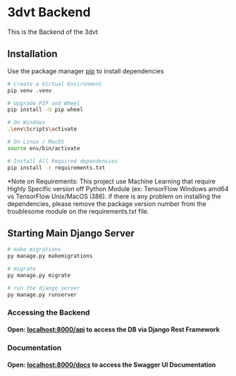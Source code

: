 # 3dvt Backend

This is the Backend of the 3dvt

## Installation

Use the package manager [pip](https://pip.pypa.io/en/stable/) to install dependencies

```bash
# Create a Virtual Environment
pip venv .venv

# Upgrade PIP and Wheel
pip install -U pip wheel

# On Windows
.\env\Scripts\activate

# On Linux / MacOS
source env/bin/activate

# Install All Required dependencies
pip install -r requirements.txt
```

\*Note on Requirements:
This project use Machine Learning that require Highly Specific version off Python Module (ex: TensorFlow Windows amd64 vs TensorFlow Unix/MacOS i386). if there is any problem on installing the dependencies, please remove the package version number from the troublesome module on the requirements.txt file.

## Starting Main Django Server

```bash
# make migrations
py manage.py makemigrations

# migrate
py manage.py migrate

# run the django server
py manage.py runserver
```

### Accessing the Backend

#### Open: [localhost:8000/api](http://localhost:8000/api) to access the DB via Django Rest Framework

### Documentation

#### Open: [localhost:8000/docs](http://localhost:8000/docs) to access the Swagger UI Documentation
